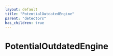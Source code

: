 ```yaml
---
layout: default
title: "PotentialOutdatedEngine"
parent: "detectors"
has_children: true
---
```

# PotentialOutdatedEngine
